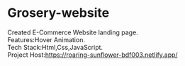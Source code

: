 # Grosery-website                                                                                                                                                       
Created E-Commerce Website landing page.                                                                                                                                  
Features:Hover Animation.                                                                                                                                                 
Tech Stack:Html,Css,JavaScript.                                                                                                                                           
Project Host:https://roaring-sunflower-bdf003.netlify.app/
